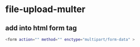 # file-upload-multer

## add into html form tag
```bash
<form action="" method="" enctype="multipart/form-data" >
```
